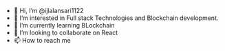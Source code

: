 - 👋 Hi, I’m @ijlalansari1122
- 👀 I’m interested in Full stack Technologies and Blockchain development.
- 🌱 I’m currently learning  BLockchain
- 💞️ I’m looking to collaborate on React
- 📫 How to reach me 

<!---
ijlalansari1122/ijlalansari1122 is a ✨ special ✨ repository because its `README.md` (this file) appears on your GitHub profile.
You can click the Preview link to take a look at your changes.
--->
